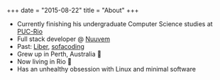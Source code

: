 +++
date = "2015-08-22"
title = "About"
+++

* Currently finishing his undergraduate Computer Science studies at [PUC-Rio](http://www.puc-rio.br)
* Full stack developer @ [Nuuvem](https://www.nuuvem.com/)
* Past: [Liber](https://www.liberedu.com/), [sofacoding](http://www.sofacoding.com.br/)
* Grew up in Perth, Australia :koala:
* Now living in Rio :palm_tree:
* Has an unhealthy obsession with Linux and minimal software


